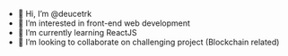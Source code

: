 - 👋 Hi, I’m @deucetrk
- 👀 I’m interested in front-end web development
- 🌱 I’m currently learning ReactJS
- 💞️ I’m looking to collaborate on challenging project (Blockchain related)


<!---
deucetrk/deucetrk is a ✨ special ✨ repository because its `README.md` (this file) appears on your GitHub profile.
You can click the Preview link to take a look at your changes.
--->
